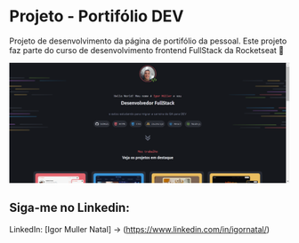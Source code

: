 # Projeto - Portifólio DEV

Projeto de desenvolvimento da página de portifólio da pessoal. Este projeto faz parte do curso de desenvolvimento frontend FullStack da Rocketseat 🚀

![Screenshot do Portfólio](/assets/images/ViewMain.png) 


##  Siga-me no Linkedin:

LinkedIn: [Igor Muller Natal] -> (https://www.linkedin.com/in/igornatal/)

